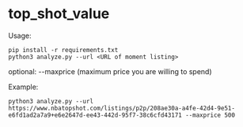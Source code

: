 # top_shot_value

Usage: 



```
pip install -r requirements.txt
python3 analyze.py --url <URL of moment listing>
```

optional: --maxprice (maximum price you are willing to spend)



Example:



`python3 analyze.py --url https://www.nbatopshot.com/listings/p2p/208ae30a-a4fe-42d4-9e51-e6fd1ad2a7a9+e6e2647d-ee43-442d-95f7-38c6cfd43171 --maxprice 500`

